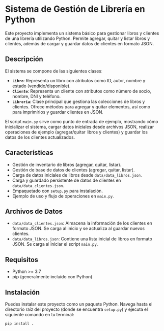 # Sistema de Gestión de Librería en Python

Este proyecto implementa un sistema básico para gestionar libros y clientes de una librería utilizando Python. Permite agregar, quitar y listar libros y clientes, además de cargar y guardar datos de clientes en formato JSON.

## Descripción

El sistema se compone de las siguientes clases:

* **`Libro`**: Representa un libro con atributos como ID, autor, nombre y estado (vendido/disponible).
* **`Cliente`**: Representa un cliente con atributos como número de socio, nombre, DNI y teléfono.
* **`Libreria`**: Clase principal que gestiona las colecciones de libros y clientes. Ofrece métodos para agregar y quitar elementos, así como para imprimirlos y guardar clientes en JSON.

El script `main.py` sirve como punto de entrada de ejemplo, mostrando cómo inicializar el sistema, cargar datos iniciales desde archivos JSON, realizar operaciones de ejemplo (agregar/quitar libros y clientes) y guardar los datos de los clientes actualizados.

## Características

* Gestión de inventario de libros (agregar, quitar, listar).
* Gestión de base de datos de clientes (agregar, quitar, listar).
* Carga de datos iniciales de libros desde `data/data_libros.json`.
* Carga y guardado persistente de datos de clientes en `data/data_clientes.json`.
* Empaquetado con `setup.py` para instalación.
* Ejemplo de uso y flujo de operaciones en `main.py`.

## Archivos de Datos

* `data/data_clientes.json`: Almacena la información de los clientes en formato JSON. Se carga al inicio y se actualiza al guardar nuevos clientes.
* `data/data_libros.json`: Contiene una lista inicial de libros en formato JSON. Se carga al iniciar el script `main.py`.

## Requisitos

* Python >= 3.7
* pip (generalmente incluido con Python)

## Instalación

Puedes instalar este proyecto como un paquete Python. Navega hasta el directorio raíz del proyecto (donde se encuentra `setup.py`) y ejecuta el siguiente comando en tu terminal:

```bash
pip install .
